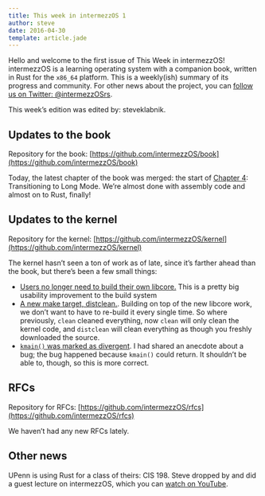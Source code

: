 ```yaml
---
title: This week in intermezzOS 1
author: steve
date: 2016-04-30
template: article.jade
---
```


Hello and welcome to the first issue of This Week in intermezzOS! intermezzOS
is a learning operating system with a companion book, written in Rust for the
`x86_64` platform. This is a weekly(ish) summary of its progress and community.
For other news about the project, you can [follow us on Twitter:
@intermezzOSrs](https://twitter.com/intermezzosrs).

This week’s edition was edited by: steveklabnik.

## Updates to the book

Repository for the book: [https://github.com/intermezzOS/book](https://github.com/intermezzOS/book)

Today, the latest chapter of the book was merged: the start of [Chapter 4]:
Transitioning to Long Mode. We’re almost done with assembly code and almost on
to Rust, finally!

[Chapter 4]: http://intermezzos.github.io/book/transitioning-to-long-mode.html

## Updates to the kernel

Repository for the kernel: [https://github.com/intermezzOS/kernel](https://github.com/intermezzOS/kernel)

The kernel hasn’t seen a ton of work as of late, since it’s farther ahead than
the book, but there’s been a few small things:

* [Users no longer need to build their own
  libcore.](https://github.com/intermezzOS/kernel/commit/b294480f404b1fccbf745ea53affca9b48b9e482)
  This is a pretty big usability improvement to the build system
* [A new make target,
  distclean.](https://github.com/intermezzOS/kernel/pull/27). Building on top
  of the new libcore work, we don’t want to have to re-build it every single
  time. So where previously, `clean` cleaned everything, now `clean` will only
  clean the kernel code, and `distclean` will clean everything as though you
  freshly downloaded the source.
* [`kmain()` was marked as divergent](https://github.com/intermezzOS/kernel/pull/28).
  I had shared an anecdote about a bug; the bug happened because `kmain()` could
  return. It shouldn’t be able to, though, so this is more correct.

## RFCs

Repository for RFCs: [https://github.com/intermezzOS/rfcs](https://github.com/intermezzOS/rfcs)

We haven’t had any new RFCs lately.

## Other news

UPenn is using Rust for a class of theirs: CIS 198. Steve dropped by and did a
guest lecture on intermezzOS, which you can [watch on
YouTube](https://www.youtube.com/watch?v=iTSx-8qK4Hw&feature=youtu.be).
